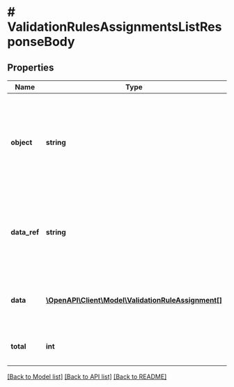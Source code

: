 # # ValidationRulesAssignmentsListResponseBody

## Properties

Name | Type | Description | Notes
------------ | ------------- | ------------- | -------------
**object** | **string** | The type of the object represented by JSON. This object stores information about validation rule assignments. | [optional] [default to 'list']
**data_ref** | **string** | Identifies the name of the JSON property that contains the array of validation rule assignments. | [optional] [default to 'data']
**data** | [**\OpenAPI\Client\Model\ValidationRuleAssignment[]**](ValidationRuleAssignment.md) | A dictionary that contains an array of validation rule assignments. | [optional]
**total** | **int** | Total number of validation rule assignments. | [optional]

[[Back to Model list]](../../README.md#models) [[Back to API list]](../../README.md#endpoints) [[Back to README]](../../README.md)
